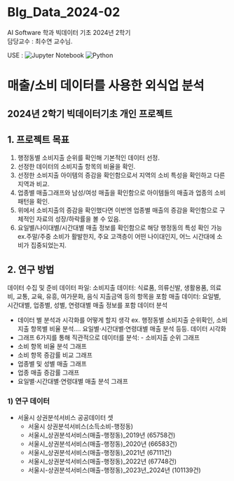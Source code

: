 # BIg_Data_2024-02

AI Software 학과 빅데이터 기초 2024년 2학기 <br>
담당교수 : 최수연 교수님.

USE : ![Jupyter Notebook](https://img.shields.io/badge/jupyter-%23FA0F00.svg?style=for-the-badge&logo=jupyter&logoColor=white) ![Python](https://img.shields.io/badge/python-3670A0?style=for-the-badge&logo=python&logoColor=ffdd54)
# 매출/소비 데이터를 사용한 외식업 분석
## 2024년 2학기 빅데이터기초 개인 프로젝트

## 1. 프로젝트 목표
1. 행정동별 소비지출 순위를 확인해 기본적인 데이터 선정.
2.  선정한 데이터의 소비지출 항목의 비율을 확인.
3.  선정한 소비지출 아이템의 증감을 확인함으로서 지역의 소비 특성을 확인하고 다른 지역과 비교.
4.  업종별 매출그래프와 남성/여성 매출을 확인함으로 아이템들의 매출과 업종의 소비 패턴을 확인.
5.  위에서 소비지출의 증감을 확인했다면 이번엔 업종별 매출의 증감을 확인함으로 구체적인 자료의 성장/하락률을 볼 수 있음.
6.  요일별/나이대별/시간대별 매출 정보를 확인함으로 해당 행정동의 특성 확인 가능
ex.주말/주중 소비가 활발한지, 주요 고객층이 어떤 나이대인지, 어느 시간대에 소비가 집중되었는지.
## 2. 연구 방법
데이터 수집 및 준비
데이터 파일:
소비지출 데이터: 식료품, 의류신발, 생활용품, 의료비, 교통, 교육, 유흥, 여가문화, 음식 지출금액 등의
항목을 포함
매출 데이터: 요일별, 시간대별, 업종별, 성별, 연령대별 매출 정보를 포함
데이터 분석
- 데이터 별 분석과 시각화를 어떻게 할지 생각 ex. 행정동별 소비지출 순위확인, 소비지출 항목별 비율
분석.... 요일별·시간대별·연령대별 매출 분석 등등. 데이터 시각화
- 그래프 6가지를 통해 직관적으로 데이터를 분석: - 소비지출 순위 그래프
- 소비 항목 비율 분석 그래프
- 소비 항목 증감률 비교 그래프
- 업종별 및 성별 매출 그래프
- 업종 매출 증감률 그래프
- 요일별·시간대별·연령대별 매출 분석 그래프
### 1) 연구 데이터
- 서울시 상권분석서비스 공공데이터 셋 
    - 서울시 상권분석서비스(소득소비-행정동)
    - 서울시_상권분석서비스(매출-행정동)_2019년 (65758건)
    - 서울시_상권분석서비스(매출-행정동)_2020년 (66583건)
    - 서울시_상권분석서비스(매출-행정동)_2021년 (67111건)
    - 서울시_상권분석서비스(매출-행정동)_2022년 (67748건)
    - 서울시-상권분석서비스(매출-행정동)_2023년_2024년 (101139건)
